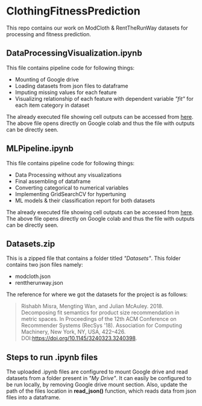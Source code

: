 # ClothingFitnessPrediction
This repo contains our work on ModCloth &amp; RentTheRunWay datasets for processing and fitness prediction.

## **DataProcessingVisualization.ipynb**
This file contains pipeline code for following things:
- Mounting of Google drive
- Loading datasets from json files to dataframe
- Imputing missing values for each feature
- Visualizing relationship of each feature with dependent variable *"fit"* for each item category in dataset

The already executed file showing cell outputs can be accessed from [here](https://colab.research.google.com/drive/1qTAZunAH1KW8c4uFiYxDE-ePBYX3Dr0D?usp=sharing).
The above file opens directly on Google colab and thus the file with outputs can be directly seen. 

## **MLPipeline.ipynb**
This file contains pipeline code for following things:
- Data Processing without any visualizations
- Final assembling of dataframe
- Converting categorical to numerical variables
- Implementing GridSearchCV for hypertuning
- ML models & their classification report for both datasets

The already executed file showing cell outputs can be accessed from [here](https://colab.research.google.com/drive/1tDbGgiZRe-WfS4ZzdjqsowWiGYSNp1bD?usp=sharing).
The above file opens directly on Google colab and thus the file with outputs can be directly seen.

## **Datasets.zip**
This is a zipped file that contains a folder titled *"Datasets"*. This folder contains two json files namely:
- modcloth.json
- renttherunway.json

The reference for where we got the datasets for the project is as follows: 
> Rishabh Misra, Mengting Wan, and Julian McAuley. 2018. Decomposing fit semantics for product size recommendation in metric spaces. In Proceedings of the 12th ACM Conference on Recommender Systems (RecSys '18). Association for Computing Machinery, New York, NY, USA, 422–426. DOI:https://doi.org/10.1145/3240323.3240398.

## **Steps to run .ipynb files**
The uploaded .ipynb files are configured to mount Google drive and read datasets from a folder present in *"My Drive"*. It can easily be configured to be run locally, by removing Google drive mount section. Also, update the path of the files location in **read_json()** function, which reads data from json files into a dataframe.
